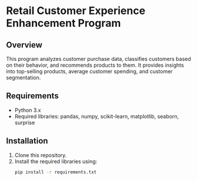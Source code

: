 # Retail Customer Experience Enhancement Program

## Overview
This program analyzes customer purchase data, classifies customers based on their behavior, and recommends products to them. It provides insights into top-selling products, average customer spending, and customer segmentation.

## Requirements
- Python 3.x
- Required libraries: pandas, numpy, scikit-learn, matplotlib, seaborn, surprise

## Installation
1. Clone this repository.
2. Install the required libraries using:
   ```bash
   pip install -r requirements.txt
